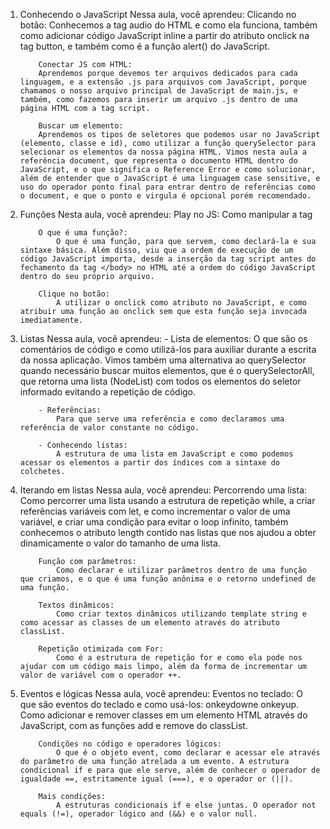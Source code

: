 
01. Conhecendo o JavaScript
        Nessa aula, você aprendeu:
            Clicando no botão:
            Conhecemos a tag audio do HTML e como ela funciona, também como adicionar código JavaScript inline a partir do atributo onclick na tag button, e também como é a função alert() do JavaScript.

            Conectar JS com HTML:
            Aprendemos porque devemos ter arquivos dedicados para cada linguagem, e a extensão .js para arquivos com JavaScript, porque chamamos o nosso arquivo principal de JavaScript de main.js, e também, como fazemos para inserir um arquivo .js dentro de uma página HTML com a tag script.

            Buscar um elemento:
            Aprendemos os tipos de seletores que podemos usar no JavaScript (elemento, classe e id), como utilizar a função querySelector para selecionar os elementos da nossa página HTML. Vimos nesta aula a referência document, que representa o documento HTML dentro do JavaScript, e o que significa o Reference Error e como solucionar, além de entender que o JavaScript é uma linguagem case sensitive, e uso do operador ponto final para entrar dentro de referências como o document, e que o ponto e virgula é opcional porém recomendado.

            
02. Funções
        Nesta aula, você aprendeu:
            Play no JS:
                Como manipular a tag <audio> do HTML através do JavaScript, como selecionar um elemento a partir de um seletor de id e a reproduzir um som a partir da função play(). Além disso, viu também como os erros são apresentados na aba Console da ferramenta DevTools.

            O que é uma função?:
                O que é uma função, para que servem, como declará-la e sua sintaxe básica. Além disso, viu que a ordem de execução de um código JavaScript importa, desde a inserção da tag script antes do fechamento da tag </body> no HTML até a ordem do código JavaScript dentro do seu próprio arquivo.

            Clique no botão:
                A utilizar o onclick como atributo no JavaScript, e como atribuir uma função ao onclick sem que esta função seja invocada imediatamente.

            
03. Listas
        Nessa aula, você aprendeu:
            - Lista de elementos:
                O que são os comentários de código e como utilizá-los para auxiliar durante a escrita da nossa aplicação. Vimos também uma alternativa ao querySelector quando necessário buscar muitos elementos, que é o querySelectorAll, que retorna uma lista (NodeList) com todos os elementos do seletor informado evitando a repetição de código.
            
            - Referências:
                Para que serve uma referência e como declaramos uma referência de valor constante no código.
            
            - Conhecendo listas:
                A estrutura de uma lista em JavaScript e como podemos acessar os elementos a partir dos índices com a sintaxe do colchetes.


04. Iterando em listas
        Nessa aula, você aprendeu:
            Percorrendo uma lista:
                Como percorrer uma lista usando a estrutura de repetição while, a criar referências variáveis com let, e como incrementar o valor de uma variável, e criar uma condição para evitar o loop infinito, também conhecemos o atributo length contido nas listas que nos ajudou a obter dinamicamente o valor do tamanho de uma lista.

            Função com parâmetros:
                Como declarar e utilizar parâmetros dentro de uma função que criamos, e o que é uma função anônima e o retorno undefined de uma função.

            Textos dinâmicos:
                Como criar textos dinâmicos utilizando template string e como acessar as classes de um elemento através do atributo classList.

            Repetição otimizada com For:
                Como é a estrutura de repetição for e como ela pode nos ajudar com um código mais limpo, além da forma de incrementar um valor de variável com o operador ++.


05. Eventos e lógicas
        Nessa aula, você aprendeu:
            Eventos no teclado:
                O que são eventos do teclado e como usá-los: onkeydowne onkeyup. Como adicionar e remover classes em um elemento HTML através do JavaScript, com as funções add e remove do classList.

            Condições no código e operadores lógicos:
                O que é o objeto event, como declarar e acessar ele através do parâmetro de uma função atrelada a um evento. A estrutura condicional if e para que ele serve, além de conhecer o operador de igualdade ==, estritamente igual (===), e o operador or (||).

            Mais condições:
                A estruturas condicionais if e else juntas. O operador not equals (!=), operador lógico and (&&) e o valor null.